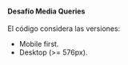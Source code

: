 #### Desafío Media Queries

El código considera las versiones:

- Mobile first.
- Desktop (>= 576px).
